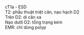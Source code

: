 cT1a - ESD  
T2: phẫu thuật triệt căn, nạo hạch D2  
Trên D2: di căn xa  
Nạo dưới D2: tổng trạng kém  
EMR: chỉ dùng polyp